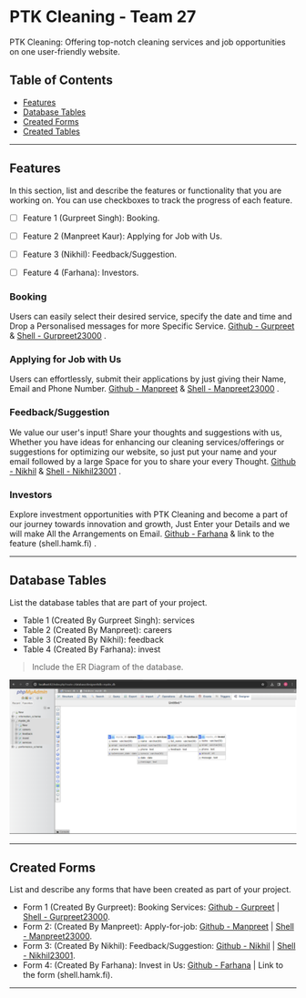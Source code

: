 # PTK Cleaning - Team 27

PTK Cleaning: Offering top-notch cleaning services and job opportunities on one user-friendly website.

## Table of Contents
- [Features](#features)
- [Database Tables](#database-tables)
- [Created Forms](#created-forms)
- [Created Tables](#created-tables)

---

## Features

In this section, list and describe the features or functionality that you are working on. You can use checkboxes to track the progress of each feature.

- [ ] Feature 1 (Gurpreet Singh): Booking. 
- [ ] Feature 2 (Manpreet Kaur): Applying for Job with Us.
- [ ] Feature 3 (Nikhil): Feedback/Suggestion.
- [ ] Feature 4 (Farhana): Investors.


### Booking

Users can easily select their desired service, specify the date and time and Drop a Personalised messages for more Specific Service. [Github - Gurpreet](https://github.com/manukatnoria/Team27-WebProject/blob/main/Gurpreet-booking.php) & [Shell - Gurpreet23000](http://shell.hamk.fi/~gurpreet23000/Team27-WebProject/) .

### Applying for Job with Us

Users can effortlessly, submit their applications by just giving their Name, Email and Phone Number. [Github - Manpreet](https://github.com/manukatnoria/Team27-WebProject/blob/main/Manpreet-job.php) & [Shell - Manpreet23000](http://shell.hamk.fi/~manpreet23000/Team27-WebProject/) .

### Feedback/Suggestion

We value our user's input! Share your thoughts and suggestions with us, Whether you have ideas for enhancing our cleaning services/offerings or suggestions for optimizing our website, so just put your name and your email followed by a large Space for you to share your every Thought. [Github - Nikhil](https://github.com/manukatnoria/Team27-WebProject/blob/main/Nikhil-feedback.php) & [Shell - Nikhil23001](http://shell.hamk.fi/~nikhil23001/Project%20work/Team27-WebProject/) .

### Investors

Explore investment opportunities with PTK Cleaning and become a part of our journey towards innovation and growth, Just Enter your Details and we will make All the Arrangements on Email. [Github - Farhana](https://github.com/manukatnoria/Team27-WebProject/blob/main/Farhana-investor.php) & link to the feature (shell.hamk.fi) .

---

## Database Tables

List the database tables that are part of your project. 

- Table 1 (Created By Gurpreet Singh):    services
- Table 2 (Created By Manpreet):          careers 
- Table 3 (Created By Nikhil):            feedback
- Table 4 (Created By Farhana):           invest
> Include the ER Diagram of the database.

![Database Tables](database.png)

---

## Created Forms

List and describe any forms that have been created as part of your project.

- Form 1 (Created By Gurpreet): Booking Services: [Github - Gurpreet](https://github.com/manukatnoria/Team27-WebProject/blob/main/Gurpreet-booking.php) | [Shell - Gurpreet23000](http://shell.hamk.fi/~gurpreet23000/Team27-WebProject/Gurpreet-booking.php).
- Form 2: (Created By Manpreet): Apply-for-job: [Github - Manpreet](https://github.com/manukatnoria/Team27-WebProject/blob/main/Manpreet-job.php) | [Shell - Manpreet23000](http://shell.hamk.fi/~manpreet23000/Team27-WebProject/Manpreet-job.php).
- Form 3: (Created By Nikhil): Feedback/Suggestion: [Github - Nikhil](https://github.com/manukatnoria/Team27-WebProject/blob/main/Nikhil-feedback.php) | [Shell - Nikhil23001](http://shell.hamk.fi/~nikhil23001/Project%20work/Team27-WebProject/Nikhil-feedback.php).
- Form 4: (Created By Farhana): Invest in Us: [Github - Farhana](https://github.com/manukatnoria/Team27-WebProject/blob/main/Farhana-investor.php) | Link to the form (shell.hamk.fi).

---
